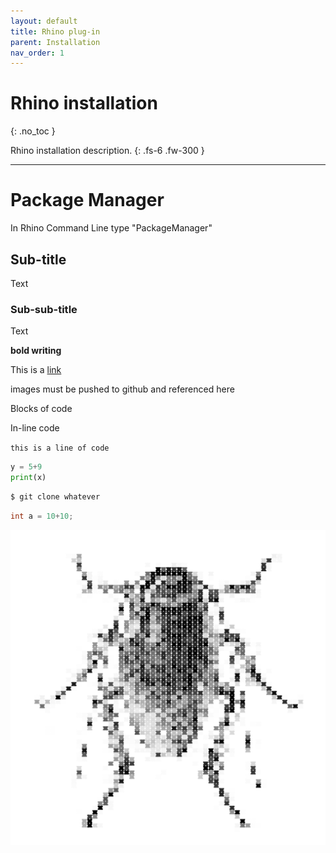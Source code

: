 ```yaml
---
layout: default
title: Rhino plug-in
parent: Installation
nav_order: 1
---
```


# Rhino installation
{: .no_toc }

Rhino installation description.
{: .fs-6 .fw-300 }

---

# Package Manager

In Rhino Command Line type "PackageManager"

## Sub-title
Text

### Sub-sub-title
Text

**bold writing**

This is a [link](http://localhost:4000/Cockroach-documentation/docs/installation/rhino-installation/)

images must be pushed to github and referenced here

Blocks of code

In-line code


`this is a line of code`

```python
y = 5+9
print(x)
```

```bash
$ git clone whatever
```

```cpp
int a = 10+10;
```

![label of the image](https://github.com/ibois-epfl/Cockroach-documentation/blob/docu-alpha/img/Cockroach_logo.png?raw=true)
